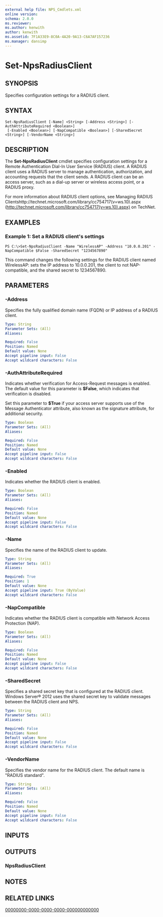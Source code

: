 ```yaml
---
external help file: NPS_Cmdlets.xml
online version: 
schema: 2.0.0
ms.reviewer:
ms.author: kenwith
author: kenwith
ms.assetid: 7F1A33E9-8C0A-4A20-9A13-C6A7AF157236
ms.manager: dansimp
---
```


# Set-NpsRadiusClient

## SYNOPSIS
Specifies configuration settings for a RADIUS client.

## SYNTAX

```
Set-NpsRadiusClient [-Name] <String> [-Address <String>] [-AuthAttributeRequired <Boolean>]
 [-Enabled <Boolean>] [-NapCompatible <Boolean>] [-SharedSecret <String>] [-VendorName <String>]
```

## DESCRIPTION
The **Set-NpsRadiusClient** cmdlet specifies configuration settings for a Remote Authentication Dial-In User Service (RADIUS) client.
A RADIUS client uses a RADIUS server to manage authentication, authorization, and accounting requests that the client sends.
A RADIUS client can be an access server, such as a dial-up server or wireless access point, or a RADIUS proxy.

For more information about RADIUS client options, see Managing RADIUS Clientshttp://technet.microsoft.com/library/cc754717(v=ws.10).aspx (http://technet.microsoft.com/library/cc754717(v=ws.10).aspx) on TechNet.

## EXAMPLES

### Example 1: Set a RADIUS client's settings
```
PS C:\>Set-NpsRadiusClient -Name "WirelessAP" -Address "10.0.0.201" -NapCompatible $False -SharedSecret "1234567890"
```

This command changes the following settings for the RADIUS client named WirelessAP: sets the IP address to 10.0.0.201, the client to not NAP-compatible, and the shared secret to 1234567890.

## PARAMETERS

### -Address
Specifies the fully qualified domain name (FQDN) or IP address of a RADIUS client.

```yaml
Type: String
Parameter Sets: (All)
Aliases: 

Required: False
Position: Named
Default value: None
Accept pipeline input: False
Accept wildcard characters: False
```

### -AuthAttributeRequired
Indicates whether verification for Access-Request messages is enabled.
The default value for this parameter is **$False**, which indicates that verification is disabled.

Set this parameter to **$True** if your access server supports use of the Message Authenticator attribute, also known as the signature attribute, for additional security.

```yaml
Type: Boolean
Parameter Sets: (All)
Aliases: 

Required: False
Position: Named
Default value: None
Accept pipeline input: False
Accept wildcard characters: False
```

### -Enabled
Indicates whether the RADIUS client is enabled.

```yaml
Type: Boolean
Parameter Sets: (All)
Aliases: 

Required: False
Position: Named
Default value: None
Accept pipeline input: False
Accept wildcard characters: False
```

### -Name
Specifies the name of the RADIUS client to update.

```yaml
Type: String
Parameter Sets: (All)
Aliases: 

Required: True
Position: 1
Default value: None
Accept pipeline input: True (ByValue)
Accept wildcard characters: False
```

### -NapCompatible
Indicates whether the RADIUS client is compatible with Network Access Protection (NAP).

```yaml
Type: Boolean
Parameter Sets: (All)
Aliases: 

Required: False
Position: Named
Default value: None
Accept pipeline input: False
Accept wildcard characters: False
```

### -SharedSecret
Specifies a shared secret key that is configured at the RADIUS client.
Windows Server® 2012 uses the shared secret key to validate messages between the RADIUS client and NPS.

```yaml
Type: String
Parameter Sets: (All)
Aliases: 

Required: False
Position: Named
Default value: None
Accept pipeline input: False
Accept wildcard characters: False
```

### -VendorName
Specifies the vendor name for the RADIUS client.
The default name is "RADIUS standard".

```yaml
Type: String
Parameter Sets: (All)
Aliases: 

Required: False
Position: Named
Default value: None
Accept pipeline input: False
Accept wildcard characters: False
```

## INPUTS

## OUTPUTS

### NpsRadiusClient

## NOTES

## RELATED LINKS

[00000000-0000-0000-0000-000000000000](00000000-0000-0000-0000-000000000000)

